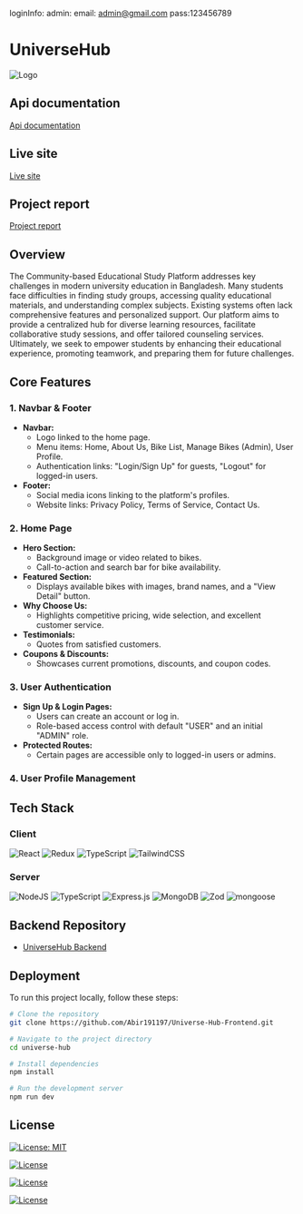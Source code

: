 loginInfo:
admin:
email: admin@gmail.com  pass:123456789


# UniverseHub

![Logo]()

## Api documentation
[Api documentation](https://www.notion.so/API-Documentation-UniverseHub-325c2c8aa80f40b89fff8125c15c3d83)

## Live site
[Live site](https://universe-hub-frontend.onrender.com/)

## Project report
[Project report](https://drive.google.com/file/d/1TAyTB7dcOzVFvnqAsig_hdDL9J1e9Sul/view?usp=sharing)


## Overview
The Community-based Educational Study Platform addresses key challenges in modern university education in Bangladesh. Many students face difficulties in finding study groups, accessing quality educational materials, and understanding complex subjects. Existing systems often lack comprehensive features and personalized support. Our platform aims to provide a centralized hub for diverse learning resources, facilitate collaborative study sessions, and offer tailored counseling services. Ultimately, we seek to empower students by enhancing their educational experience, promoting teamwork, and preparing them for future challenges.


## Core Features

### 1. Navbar & Footer

- **Navbar:**
  - Logo linked to the home page.
  - Menu items: Home, About Us, Bike List, Manage Bikes (Admin), User Profile.
  - Authentication links: "Login/Sign Up" for guests, "Logout" for logged-in users.
- **Footer:**
  - Social media icons linking to the platform's profiles.
  - Website links: Privacy Policy, Terms of Service, Contact Us.

### 2. Home Page

- **Hero Section:**
  - Background image or video related to bikes.
  - Call-to-action and search bar for bike availability.
- **Featured Section:**
  - Displays available bikes with images, brand names, and a "View Detail" button.
- **Why Choose Us:**
  - Highlights competitive pricing, wide selection, and excellent customer service.
- **Testimonials:**
  - Quotes from satisfied customers.
- **Coupons & Discounts:**
  - Showcases current promotions, discounts, and coupon codes.

### 3. User Authentication

- **Sign Up & Login Pages:**
  - Users can create an account or log in.
  - Role-based access control with default "USER" and an initial "ADMIN" role.
- **Protected Routes:**
  - Certain pages are accessible only to logged-in users or admins.

### 4. User Profile Management





## Tech Stack

### Client

![React](https://img.shields.io/badge/react-%2320232a.svg?style=for-the-badge&logo=react&logoColor=%2361DAFB)
![Redux](https://img.shields.io/badge/redux-%23593d88.svg?style=for-the-badge&logo=redux&logoColor=white)
![TypeScript](https://img.shields.io/badge/typescript-%23007ACC.svg?style=for-the-badge&logo=typescript&logoColor=white)
![TailwindCSS](https://img.shields.io/badge/tailwindcss-%2338B2AC.svg?style=for-the-badge&logo=tailwind-css&logoColor=white)

### Server

![NodeJS](https://img.shields.io/badge/node.js-6DA55F?style=for-the-badge&logo=node.js&logoColor=white)
![TypeScript](https://img.shields.io/badge/typescript-%23007ACC.svg?style=for-the-badge&logo=typescript&logoColor=white)
![Express.js](https://img.shields.io/badge/express.js-%23404d59.svg?style=for-the-badge&logo=express&logoColor=%2361DAFB)
![MongoDB](https://img.shields.io/badge/MongoDB-%234ea94b.svg?style=for-the-badge&logo=mongodb&logoColor=white)
![Zod](https://img.shields.io/badge/zod-%233068b7.svg?style=for-the-badge&logo=zod&logoColor=white)
![mongoose](https://img.shields.io/badge/Mongoose-563D7C?style=for-the-badge&logo=mongoose&logoColor=white)

## Backend Repository

- [UniverseHub Backend](https://github.com/Abir191197/Universe-Hub-Backend)

## Deployment

To run this project locally, follow these steps:

```bash
# Clone the repository
git clone https://github.com/Abir191197/Universe-Hub-Frontend.git

# Navigate to the project directory
cd universe-hub

# Install dependencies
npm install

# Run the development server
npm run dev
```



## License

[![License: MIT](https://img.shields.io/badge/License-MIT-yellow.svg)](https://opensource.org/licenses/MIT)

[![License](https://img.shields.io/badge/License-Apache_2.0-blue.svg)](https://opensource.org/licenses/Apache-2.0)

[![License](https://img.shields.io/badge/License-Boost_1.0-lightblue.svg)](https://www.boost.org/LICENSE_1_0.txt)

[![License](https://img.shields.io/badge/License-BSD_3--Clause-blue.svg)](https://opensource.org/licenses/BSD-3-Clause)
